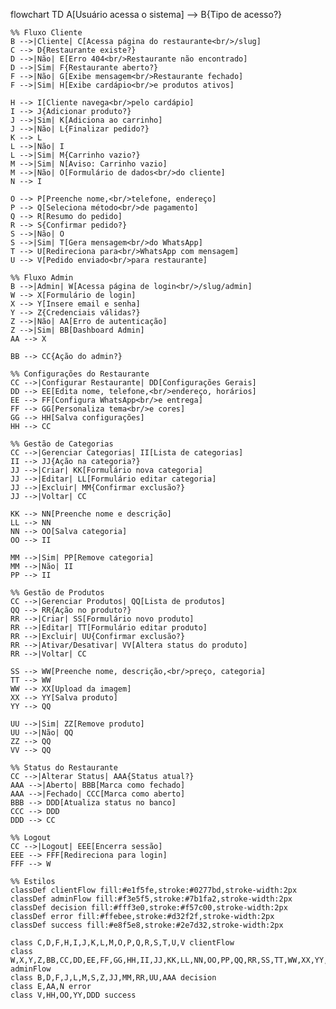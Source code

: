 flowchart TD
    A[Usuário acessa o sistema] --> B{Tipo de acesso?}
    
    %% Fluxo Cliente
    B -->|Cliente| C[Acessa página do restaurante<br/>/slug]
    C --> D{Restaurante existe?}
    D -->|Não| E[Erro 404<br/>Restaurante não encontrado]
    D -->|Sim| F{Restaurante aberto?}
    F -->|Não| G[Exibe mensagem<br/>Restaurante fechado]
    F -->|Sim| H[Exibe cardápio<br/>e produtos ativos]
    
    H --> I[Cliente navega<br/>pelo cardápio]
    I --> J{Adicionar produto?}
    J -->|Sim| K[Adiciona ao carrinho]
    J -->|Não| L{Finalizar pedido?}
    K --> L
    L -->|Não| I
    L -->|Sim| M{Carrinho vazio?}
    M -->|Sim| N[Aviso: Carrinho vazio]
    M -->|Não| O[Formulário de dados<br/>do cliente]
    N --> I
    
    O --> P[Preenche nome,<br/>telefone, endereço]
    P --> Q[Seleciona método<br/>de pagamento]
    Q --> R[Resumo do pedido]
    R --> S{Confirmar pedido?}
    S -->|Não| O
    S -->|Sim| T[Gera mensagem<br/>do WhatsApp]
    T --> U[Redireciona para<br/>WhatsApp com mensagem]
    U --> V[Pedido enviado<br/>para restaurante]
    
    %% Fluxo Admin
    B -->|Admin| W[Acessa página de login<br/>/slug/admin]
    W --> X[Formulário de login]
    X --> Y[Insere email e senha]
    Y --> Z{Credenciais válidas?}
    Z -->|Não| AA[Erro de autenticação]
    Z -->|Sim| BB[Dashboard Admin]
    AA --> X
    
    BB --> CC{Ação do admin?}
    
    %% Configurações do Restaurante
    CC -->|Configurar Restaurante| DD[Configurações Gerais]
    DD --> EE[Edita nome, telefone,<br/>endereço, horários]
    EE --> FF[Configura WhatsApp<br/>e entrega]
    FF --> GG[Personaliza tema<br/>e cores]
    GG --> HH[Salva configurações]
    HH --> CC
    
    %% Gestão de Categorias
    CC -->|Gerenciar Categorias| II[Lista de categorias]
    II --> JJ{Ação na categoria?}
    JJ -->|Criar| KK[Formulário nova categoria]
    JJ -->|Editar| LL[Formulário editar categoria]
    JJ -->|Excluir| MM{Confirmar exclusão?}
    JJ -->|Voltar| CC
    
    KK --> NN[Preenche nome e descrição]
    LL --> NN
    NN --> OO[Salva categoria]
    OO --> II
    
    MM -->|Sim| PP[Remove categoria]
    MM -->|Não| II
    PP --> II
    
    %% Gestão de Produtos
    CC -->|Gerenciar Produtos| QQ[Lista de produtos]
    QQ --> RR{Ação no produto?}
    RR -->|Criar| SS[Formulário novo produto]
    RR -->|Editar| TT[Formulário editar produto]
    RR -->|Excluir| UU{Confirmar exclusão?}
    RR -->|Ativar/Desativar| VV[Altera status do produto]
    RR -->|Voltar| CC
    
    SS --> WW[Preenche nome, descrição,<br/>preço, categoria]
    TT --> WW
    WW --> XX[Upload da imagem]
    XX --> YY[Salva produto]
    YY --> QQ
    
    UU -->|Sim| ZZ[Remove produto]
    UU -->|Não| QQ
    ZZ --> QQ
    VV --> QQ
    
    %% Status do Restaurante
    CC -->|Alterar Status| AAA{Status atual?}
    AAA -->|Aberto| BBB[Marca como fechado]
    AAA -->|Fechado| CCC[Marca como aberto]
    BBB --> DDD[Atualiza status no banco]
    CCC --> DDD
    DDD --> CC
    
    %% Logout
    CC -->|Logout| EEE[Encerra sessão]
    EEE --> FFF[Redireciona para login]
    FFF --> W
    
    %% Estilos
    classDef clientFlow fill:#e1f5fe,stroke:#0277bd,stroke-width:2px
    classDef adminFlow fill:#f3e5f5,stroke:#7b1fa2,stroke-width:2px
    classDef decision fill:#fff3e0,stroke:#f57c00,stroke-width:2px
    classDef error fill:#ffebee,stroke:#d32f2f,stroke-width:2px
    classDef success fill:#e8f5e8,stroke:#2e7d32,stroke-width:2px
    
    class C,D,F,H,I,J,K,L,M,O,P,Q,R,S,T,U,V clientFlow
    class W,X,Y,Z,BB,CC,DD,EE,FF,GG,HH,II,JJ,KK,LL,NN,OO,PP,QQ,RR,SS,TT,WW,XX,YY,ZZ,VV,AAA,BBB,CCC,DDD,EEE,FFF adminFlow
    class B,D,F,J,L,M,S,Z,JJ,MM,RR,UU,AAA decision
    class E,AA,N error
    class V,HH,OO,YY,DDD success
